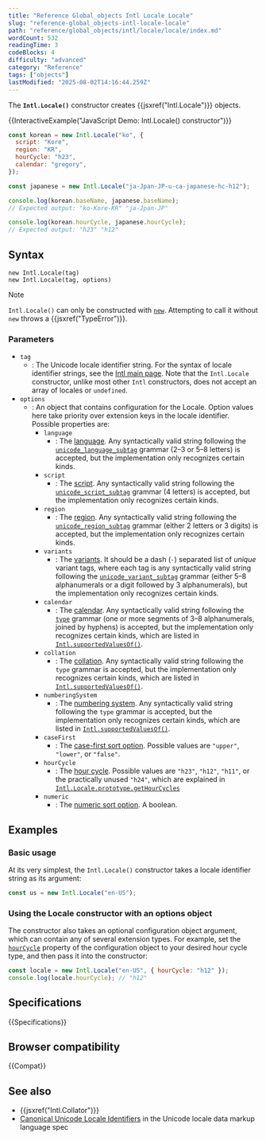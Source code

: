 ```yaml
---
title: "Reference Global_objects Intl Locale Locale"
slug: "reference-global_objects-intl-locale-locale"
path: "reference/global_objects/intl/locale/locale/index.md"
wordCount: 532
readingTime: 3
codeBlocks: 4
difficulty: "advanced"
category: "Reference"
tags: ["objects"]
lastModified: "2025-08-02T14:16:44.259Z"
---
```



The **`Intl.Locale()`** constructor creates {{jsxref("Intl.Locale")}} objects.

{{InteractiveExample("JavaScript Demo: Intl.Locale() constructor")}}

```js interactive-example
const korean = new Intl.Locale("ko", {
  script: "Kore",
  region: "KR",
  hourCycle: "h23",
  calendar: "gregory",
});

const japanese = new Intl.Locale("ja-Jpan-JP-u-ca-japanese-hc-h12");

console.log(korean.baseName, japanese.baseName);
// Expected output: "ko-Kore-KR" "ja-Jpan-JP"

console.log(korean.hourCycle, japanese.hourCycle);
// Expected output: "h23" "h12"
```

## Syntax

```js-nolint
new Intl.Locale(tag)
new Intl.Locale(tag, options)
```

> [!NOTE]
> `Intl.Locale()` can only be constructed with [`new`](/en-US/docs/Web/JavaScript/Reference/Operators/new). Attempting to call it without `new` throws a {{jsxref("TypeError")}}.

### Parameters

- `tag`
  - : The Unicode locale identifier string. For the syntax of locale identifier strings, see the [Intl main page](/en-US/docs/Web/JavaScript/Reference/Global_Objects/Intl#locales_argument). Note that the `Intl.Locale` constructor, unlike most other `Intl` constructors, does not accept an array of locales or `undefined`.
- `options`
  - : An object that contains configuration for the Locale. Option values here take priority over extension keys in the locale identifier. Possible properties are:
    - `language`
      - : The [language](/en-US/docs/Web/JavaScript/Reference/Global_Objects/Intl/Locale/language). Any syntactically valid string following the [`unicode_language_subtag`](https://unicode.org/reports/tr35/#unicode_language_subtag) grammar (2–3 or 5–8 letters) is accepted, but the implementation only recognizes certain kinds.
    - `script`
      - : The [script](/en-US/docs/Web/JavaScript/Reference/Global_Objects/Intl/Locale/script). Any syntactically valid string following the [`unicode_script_subtag`](https://unicode.org/reports/tr35/#unicode_script_subtag) grammar (4 letters) is accepted, but the implementation only recognizes certain kinds.
    - `region`
      - : The [region](/en-US/docs/Web/JavaScript/Reference/Global_Objects/Intl/Locale/region). Any syntactically valid string following the [`unicode_region_subtag`](https://unicode.org/reports/tr35/#unicode_region_subtag) grammar (either 2 letters or 3 digits) is accepted, but the implementation only recognizes certain kinds.
    - `variants`
      - : The [variants](/en-US/docs/Web/JavaScript/Reference/Global_Objects/Intl/Locale/variants). It should be a dash (`-`) separated list of _unique_ variant tags, where each tag is any syntactically valid string following the [`unicode_variant_subtag`](https://unicode.org/reports/tr35/#unicode_variant_subtag) grammar (either 5–8 alphanumerals or a digit followed by 3 alphanumerals), but the implementation only recognizes certain kinds.
    - `calendar`
      - : The [calendar](/en-US/docs/Web/JavaScript/Reference/Global_Objects/Intl/Locale/calendar). Any syntactically valid string following the [`type`](https://unicode.org/reports/tr35/#Unicode_locale_identifier) grammar (one or more segments of 3–8 alphanumerals, joined by hyphens) is accepted, but the implementation only recognizes certain kinds, which are listed in [`Intl.supportedValuesOf()`](/en-US/docs/Web/JavaScript/Reference/Global_Objects/Intl/supportedValuesOf#supported_calendar_types).
    - `collation`
      - : The [collation](/en-US/docs/Web/JavaScript/Reference/Global_Objects/Intl/Locale/collation). Any syntactically valid string following the `type` grammar is accepted, but the implementation only recognizes certain kinds, which are listed in [`Intl.supportedValuesOf()`](/en-US/docs/Web/JavaScript/Reference/Global_Objects/Intl/supportedValuesOf#supported_collation_types).
    - `numberingSystem`
      - : The [numbering system](/en-US/docs/Web/JavaScript/Reference/Global_Objects/Intl/Locale/numberingSystem). Any syntactically valid string following the `type` grammar is accepted, but the implementation only recognizes certain kinds, which are listed in [`Intl.supportedValuesOf()`](/en-US/docs/Web/JavaScript/Reference/Global_Objects/Intl/supportedValuesOf#supported_numbering_system_types).
    - `caseFirst`
      - : The [case-first sort option](/en-US/docs/Web/JavaScript/Reference/Global_Objects/Intl/Locale/caseFirst). Possible values are `"upper"`, `"lower"`, or `"false"`.
    - `hourCycle`
      - : The [hour cycle](/en-US/docs/Web/JavaScript/Reference/Global_Objects/Intl/Locale/hourCycle). Possible values are `"h23"`, `"h12"`, `"h11"`, or the practically unused `"h24"`, which are explained in [`Intl.Locale.prototype.getHourCycles`](/en-US/docs/Web/JavaScript/Reference/Global_Objects/Intl/Locale/getHourCycles#supported_hour_cycle_types)
    - `numeric`
      - : The [numeric sort option](/en-US/docs/Web/JavaScript/Reference/Global_Objects/Intl/Locale/numeric). A boolean.

## Examples

### Basic usage

At its very simplest, the `Intl.Locale()` constructor takes
a locale identifier string as its argument:

```js
const us = new Intl.Locale("en-US");
```

### Using the Locale constructor with an options object

The constructor also takes an optional configuration object argument, which can contain
any of several extension types. For example, set the
[`hourCycle`](/en-US/docs/Web/JavaScript/Reference/Global_Objects/Intl/Locale/hourCycle)
property of the configuration object to your desired hour cycle type, and then pass it
into the constructor:

```js
const locale = new Intl.Locale("en-US", { hourCycle: "h12" });
console.log(locale.hourCycle); // "h12"
```

## Specifications

{{Specifications}}

## Browser compatibility

{{Compat}}

## See also

- {{jsxref("Intl.Collator")}}
- [Canonical Unicode Locale Identifiers](https://www.unicode.org/reports/tr35/#Canonical_Unicode_Locale_Identifiers) in the Unicode locale data markup language spec
